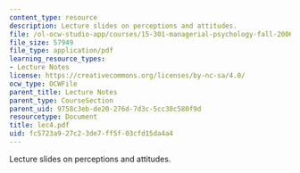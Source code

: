 ```yaml
---
content_type: resource
description: Lecture slides on perceptions and attitudes.
file: /ol-ocw-studio-app/courses/15-301-managerial-psychology-fall-2006/fc5723a927c23de7ff5f03cfd15da4a4_lec4.pdf
file_size: 57949
file_type: application/pdf
learning_resource_types:
- Lecture Notes
license: https://creativecommons.org/licenses/by-nc-sa/4.0/
ocw_type: OCWFile
parent_title: Lecture Notes
parent_type: CourseSection
parent_uid: 9758c3eb-de20-276d-7d3c-5cc30c580f9d
resourcetype: Document
title: lec4.pdf
uid: fc5723a9-27c2-3de7-ff5f-03cfd15da4a4
---
```

Lecture slides on perceptions and attitudes.